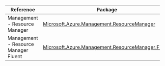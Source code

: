 | Reference | Package | Source |
|---|---|---|
|Management - Resource Manager|[Microsoft.Azure.Management.ResourceManager](https://www.nuget.org/packages/Microsoft.Azure.Management.ResourceManager)|[GitHub](https://github.com/Azure/azure-sdk-for-net)|
|Management - Resource Manager Fluent|[Microsoft.Azure.Management.ResourceManager.Fluent](https://www.nuget.org/packages/Microsoft.Azure.Management.ResourceManager.Fluent)|[GitHub](https://github.com/Azure/azure-sdk-for-net)|
